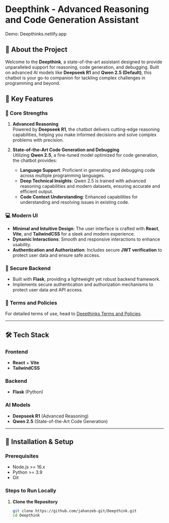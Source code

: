 # Deepthink - Advanced Reasoning and Code Generation Assistant

Demo: Deepthinks.netlify.app

## 🚀 About the Project

Welcome to the **Deepthink**, a state-of-the-art assistant designed to provide unparalleled support for reasoning, code generation, and debugging. Built on advanced AI models like **Deepseek R1** and **Qwen 2.5 (Default)**, this chatbot is your go-to companion for tackling complex challenges in programming and beyond.

## 🌟 Key Features

### 🔑 Core Strengths
1. **Advanced Reasoning**  
   Powered by **Deepseek R1**, the chatbot delivers cutting-edge reasoning capabilities, helping you make informed decisions and solve complex problems with precision.

2. **State-of-the-Art Code Generation and Debugging**  
   Utilizing **Qwen 2.5**, a fine-tuned model optimized for code generation, the chatbot provides:  
   - **Language Support**: Proficient in generating and debugging code across multiple programming languages.  
   - **Deep Technical Insights**: Qwen 2.5 is trained with advanced reasoning capabilities and modern datasets, ensuring accurate and efficient output.  
   - **Code Context Understanding**: Enhanced capabilities for understanding and resolving issues in existing code.

### 💻 Modern UI
- **Minimal and Intuitive Design**: The user interface is crafted with **React**, **Vite**, and **TailwindCSS** for a sleek and modern experience.  
- **Dynamic Interactions**: Smooth and responsive interactions to enhance usability.  
- **Authentication and Authorization**: Includes secure **JWT verification** to protect user data and ensure safe access.

### 🔐 Secure Backend
- Built with **Flask**, providing a lightweight yet robust backend framework.  
- Implements secure authentication and authorization mechanisms to protect user data and API access.

### 📜 Terms and Policies
For detailed terms of use, head to [Deepthinks Terms and Policies](https://deepthinks.netlify.app/terms).

---

## 🛠️ Tech Stack

### Frontend
- **React** + **Vite**
- **TailwindCSS**

### Backend
- **Flask** (Python)

### AI Models
- **Deepseek R1** (Advanced Reasoning)  
- **Qwen 2.5** (State-of-the-Art Code Generation)

---

## 🔧 Installation & Setup

### Prerequisites
- Node.js >= 16.x
- Python >= 3.9
- Git

### Steps to Run Locally

1. **Clone the Repository**  
   ```bash
   git clone https://github.com/jahanzeb-git/Deepthink.git
   cd Deepthink
